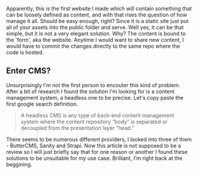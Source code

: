 Apparently, this is the first website I made which will contain something that can be loosely defined as content, and with that rises the question of how manage it all.
Should be easy enough, right? Since it is a static site just put all of your assets into the public folder and serve. Well yes, it can be that simple, but it is not a very elegant solution. Why? The content is bound to the 'form', aka the website. Anytime I would want to share new content, I would have to commit the changes directly to the same repo where the code is hosted.

## Enter CMS?

Unsurprisingly I'm not the first person to encouter this kind of problem. After a bit of research I found the solution I'm looking for is a content management system, a headless one to be precise. Let's copy paste the first google search definition.

> A headless CMS is any type of back-end content management system where the content repository “body” is separated or decoupled from the presentation layer "head."

There seems to be numerous different providers, I looked into three of them - ButterCMS, Sanity and Strapi. Now this article is not supposed to be a review so I will just briefly say that for one reason or another I found these solutions to be unsuitable for my use case. Brilliant, I'm right back at the beggining.

##

##
